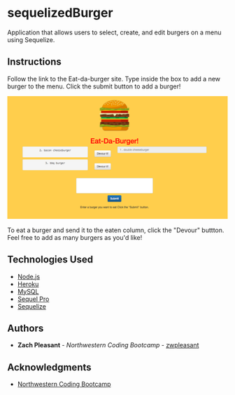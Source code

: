 # sequelizedBurger
Application that allows users to select, create, and edit burgers on a menu using Sequelize.

## Instructions
Follow the link to the Eat-da-burger site. Type inside the box to add a new burger to the menu. Click the submit button to add a burger!

![alt text](https://github.com/zwpleasant/sequelizedBurger/blob/master/public/assets/images/tutorialShot.png)

To eat a burger and send it to the eaten column, click the "Devour" buttton. Feel free to add as many burgers as you'd like!

## Technologies Used
- [Node.js](https://nodejs.org/en/about/)
- [Heroku](https://devcenter.heroku.com/categories/reference)
- [MySQL](https://dev.mysql.com/doc/)
- [Sequel Pro](https://sequelpro.com/docs)
- [Sequelize](http://docs.sequelizejs.com/)

## Authors
- **Zach Pleasant** - *Northwestern Coding Bootcamp* - [zwpleasant](https://github.com/zwpleasant)

## Acknowledgments
- [Northwestern Coding Bootcamp](https://bootcamp.northwestern.edu/coding/)
